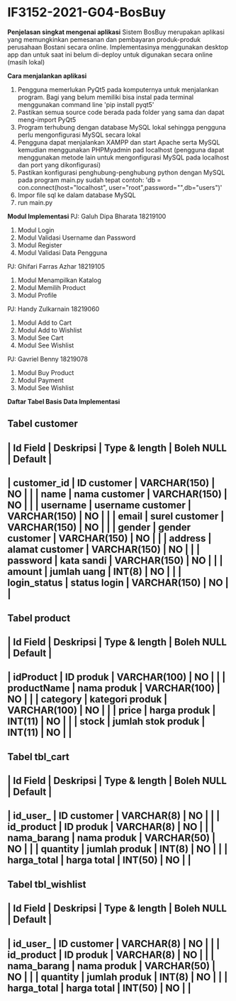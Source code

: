 # IF3152-2021-G04-BosBuy

**Penjelasan singkat mengenai aplikasi**
Sistem BosBuy merupakan aplikasi yang memungkinkan pemesanan dan pembayaran produk-produk perusahaan Bostani secara online. Implementasinya menggunakan desktop app dan untuk saat ini belum di-deploy untuk digunakan secara online (masih lokal)

**Cara menjalankan aplikasi**
1. Pengguna memerlukan PyQt5 pada komputernya untuk menjalankan program. Bagi yang belum memiliki bisa instal pada terminal menggunakan command line 'pip install pyqt5'
2. Pastikan semua source code berada pada folder yang sama dan dapat meng-import PyQt5
3. Program terhubung dengan database MySQL lokal sehingga pengguna perlu mengonfigurasi MySQL secara lokal
4. Pengguna dapat menjalankan XAMPP dan start Apache serta MySQL kemudian menggunakan PHPMyadmin pad localhost
    (pengguna dapat menggunakan metode lain untuk mengonfigurasi MySQL pada localhost dan port yang dikonfigurasi)
5. Pastikan konfigurasi penghubung-penghubung python dengan MySQL pada program main.py sudah tepat
    contoh: 'db = con.connect(host="localhost", user="root",password="",db="users")'
6. Impor file sql ke dalam database MySQL
7. run main.py

**Modul Implementasi**
PJ: Galuh Dipa Bharata 18219100
1. Modul Login
2. Modul Validasi Username dan Password
3. Modul Register
4. Modul Validasi Data Pengguna

PJ: Ghifari Farras Azhar 18219105
1. Modul Menampilkan Katalog
2. Modul Memilih Product
3. Modul Profile

PJ: Handy Zulkarnain 18219060
1. Modul Add to Cart
2. Modul Add to Wishlist
3. Modul See Cart
4. Modul See Wishlist

PJ: Gavriel Benny 18219078
1. Modul Buy Product
2. Modul Payment
3. Modul See Wishlist

**Daftar Tabel Basis Data Implementasi**

Tabel customer
---------------------------------------------------------------------------
| Id Field     | Deskripsi         | Type & length | Boleh NULL | Default |
---------------------------------------------------------------------------
| customer_id  | ID customer       | VARCHAR(150)  | NO         |         |
| name         | nama customer     | VARCHAR(150)  | NO         |         |
| username     | username customer | VARCHAR(150)  | NO         |         |
| email        | surel customer    | VARCHAR(150)  | NO         |         |
| gender       | gender customer   | VARCHAR(150)  | NO         |         |
| address      | alamat customer   | VARCHAR(150)  | NO         |         |
| password     | kata sandi        | VARCHAR(150)  | NO         |         |
| amount       | jumlah uang       | INT(8)        | NO         |         |
| login_status | status login      | VARCHAR(150)  | NO         |         |
---------------------------------------------------------------------------

Tabel product
---------------------------------------------------------------------------
| Id Field    | Deskripsi          | Type & length | Boleh NULL | Default |
---------------------------------------------------------------------------
| idProduct   | ID produk          | VARCHAR(100)  | NO         |         |
| productName | nama produk        | VARCHAR(100)  | NO         |         |
| category    | kategori produk    | VARCHAR(100)  | NO         |         |
| price       | harga produk       | INT(11)       | NO         |         |
| stock       | jumlah stok produk | INT(11)       | NO         |         |
---------------------------------------------------------------------------

Tabel tbl_cart
---------------------------------------------------------------------------
| Id Field    | Deskripsi          | Type & length | Boleh NULL | Default |
---------------------------------------------------------------------------
| id_user_    | ID customer        | VARCHAR(8)    | NO         |         |
| id_product  | ID produk          | VARCHAR(8)    | NO         |         |
| nama_barang | nama produk        | VARCHAR(50)   | NO         |         |
| quantity    | jumlah produk      | INT(8)        | NO         |         |
| harga_total | harga total        | INT(50)       | NO         |         |
---------------------------------------------------------------------------

Tabel tbl_wishlist
---------------------------------------------------------------------------
| Id Field    | Deskripsi          | Type & length | Boleh NULL | Default |
---------------------------------------------------------------------------
| id_user_    | ID customer        | VARCHAR(8)    | NO         |         |
| id_product  | ID produk          | VARCHAR(8)    | NO         |         |
| nama_barang | nama produk        | VARCHAR(50)   | NO         |         |
| quantity    | jumlah produk      | INT(8)        | NO         |         |
| harga_total | harga total        | INT(50)       | NO         |         |
---------------------------------------------------------------------------